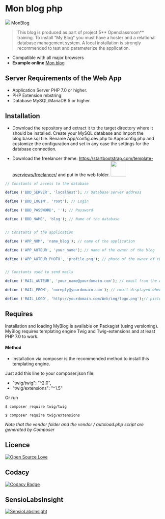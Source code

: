 # Mon blog php

![](http://blog.gdpweb.fr/Web/img/logo.png) MonBlog

>This blog is produced as part of project 5** Openclassroom** training.
To install "My Blog" you must have a hoster and a relational database management system. A local installation is strongly recommended to test and parameterize the application.
- Compatible with all major browsers
- **Example online** [Mon blog](http://blog.gdpweb.fr/ "Heading link")


## Server Requirements of the Web App
- Application Server PHP 7.0 or higher.
- PHP Extension mbstring
- Database MySQL/MariaDB 5 or higher.

## Installation
- Download the repository and extract it to the target directory where it should be installed.
Create your MySQL database and import the blog.base.sql file.
Rename App/config.dev.php to App/config.php and customize the configuration and set in any case the settings for the database connection.


- Download the freelancer theme: https://startbootstrap.com/template-overviews/freelancer/ and put in the web folder. <img src="https://blackrockdigital.github.io/startbootstrap-freelancer/img/profile.png"  width="50" />

```php
// Constants of access to the database

define ('BDD_SERVER', 'localhost'); // Database server address

define ('BDD_LOGIN', 'root'); // Login

define ('BDD_PASSWORD', ''); // Password

define ('BDD_NAME', 'blog'); // Name of the database


// Constants of the application

define ('APP_NOM', 'name_blog'); // name of the application

define ('APP_AUTEUR', 'your_name'); // name of the owner of the blog

define ('APP_AUTEUR_PHOTO', 'profile.png'); // photo of the owner of the blog


// Constants used to send mails

define ('MAIL_AUTEUR', 'your_name@yourdomain.com'); // email from the owner of the blog from the host

define ('MAIL_FROM', 'noreply@yourdomain.com'); // email displayed when sending

define ('MAIL_LOGO', 'http://yourdomain.com/Web/img/logo.png');// picture logo attached to the mail
```
## Requires
Installation and loading MyBlog is available on Packagist (using versioning).
MyBlog requires templating engine Twig and Twig-extensions and at least PHP 7.0 to work.
#### Method
- Installation via composer is the recommended method to install this templating engine.

Just add this line to your composer.json file:
- "twig/twig": "^2.0",
- "twig/extensions": "^1.5"

Or run

`$ composer require twig/twig`

`$ composer require twig/extensions`

*Note that the vendor folder and the vendor / autoload.php script are generated by Composer*


## Licence
[![Open Source Love](https://badges.frapsoft.com/os/v2/open-source.png?v=103)](https://github.com/ellerbrock/open-source-badges/)

## Codacy
[![Codacy Badge](https://api.codacy.com/project/badge/Grade/0735a16379b94840964491d14a9676bb)](https://app.codacy.com/app/gdpweb_3/blog?utm_source=github.com&utm_medium=referral&utm_content=gdpweb/blog&utm_campaign=Badge_Grade_Dashboard)


## SensioLabsInsight

[![SensioLabsInsight](https://insight.sensiolabs.com/projects/c5791823-ac0d-4513-b6d6-844dc1c86c58/big.png)](https://insight.sensiolabs.com/projects/c5791823-ac0d-4513-b6d6-844dc1c86c58)
